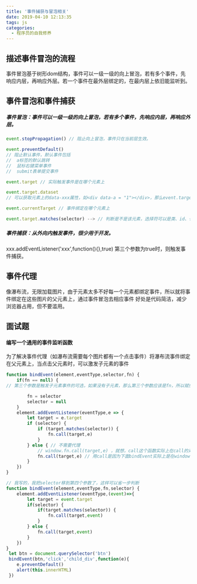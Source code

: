 ```yaml
---
title: '事件捕获与冒泡相关'
date: 2019-04-10 12:13:35
tags: js
categories:
  - 程序员的自我修养
---
```

<meta name="referrer" content="no-referrer">

## 描述事件冒泡的流程
事件冒泡基于树形dom结构，事件可以一级一级的向上冒泡，若有多个事件，先响应内层，再响应外层。若一个事件在最外层绑定的，在最内层上依旧能监听到。

## 事件冒泡和事件捕获 
##### 事件冒泡：事件可以一级一级的向上冒泡，若有多个事件，先响应内层，再响应外层。
```javascript
event.stopPropagation() // 阻止向上冒泡，事件只在当前层生效。

event.preventDefault() 
// 阻止默认事件，默认事件包括
//  a标签的默认跳转
//  鼠标右键菜单事件
//  submit表单提交事件

event.target // 实际触发事件是在哪个元素上

event.target.dataset 
// 可以获取元素上的data-xxx属性，如<div data-a = "1"></div>，那么event.target.dataset.a == 1

event.currentTarget // 事件绑定在哪个元素上

event.target.matches(selector) --> // 判断是不是该元素，选择符可以是类、id、也可以是元素标签
```
##### 事件捕获：从外向内触发事件，很少用于开发。
xxx.addEventListener('xxx',function(){},true) 第三个参数为true时，则触发事件捕获。

## 事件代理
像瀑布流，无限加载图片，由于元素太多不好每一个元素都绑定事件，所以就将事件绑定在这些图片的父元素上，通过事件冒泡去相应事件
好处是代码简洁，减少浏览器占用，但不要滥用。


## 面试题 
#### 编写一个通用的事件监听函数 
为了解决事件代理（如瀑布流需要每个图片都有一个点击事件）将瀑布流事件绑定在父元素上，当点击父元素时，可以激发子元素的事件
```javascript
function bindEvent(element,eventType,selector,fn) {
    if(fn == null) { 
// 第三个参数是触发子元素事件的可选，如果没有子元素，那么第三个参数应该是fn，所以赋值一

        fn = selector
        selector = null
    }
    element.addEventListener(eventType,e => {
        let target = e.target
        if (selector) {
            if (target.matches(selector)) {
                fn.call(target,e)
            }
        } else { // 不需要代理
            // window.fn.call(target,e) ，就想，call这个函数实际上在call的对象上面加了一个一模一样的fn方法，然后变成了target.fn
            fn.call(target,e) // 用call是因为下面bindEvent实际上是在window下，所以里面的this是指向window的，现在是需要将this指向调用addEventListener的event
        }
    })
}
```
```javascript
// 我写的，我把selector移到第四个参数了，这样可以省一步判断
function bindEvent(element,eventType,fn,selector) {
    element.addEventListener(eventType,(event)=>{
        let target = event.target
        if(selector) {
            if(target.matches(selector)) {
                fn.call(target,event)
            }
        } else {
            fn.call(target,event)
        }
    })
}
 let btn = document.querySelector('btn')
 bindEvent(btn,'click','child_div',function(e){
    e.preventDefault() 
    alert(this.innerHTML) 
 })
```